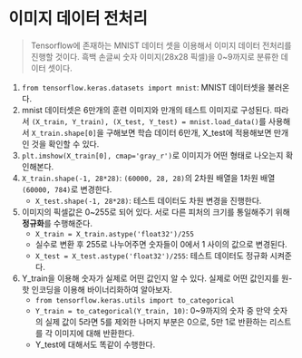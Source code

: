 # 이미지 데이터 전처리
> Tensorflow에 존재하는 MNIST 데이터 셋을 이용해서 이미지 데이터 전처리를 진행할 것이다.
> 흑백 손글씨 숫자 이미지(28x28 픽셀)을 0~9까지로 분류한 데이터 셋이다.


1. `from tensorflow.keras.datasets import mnist`: MNIST 데이터셋을 불러온다.
2. mnist 데이터셋은 6만개의 훈련 이미지와 만개의 테스트 이미지로 구성된다. 따라서 `(X_train, Y_train), (X_test, Y_test) = mnist.load_data()`를 사용해서 `X_train.shape[0]`을 구해보면 학습 데이터 6만개, X_test에 적용해보면 만개인 것을 확인할 수 있다.
3. `plt.imshow(X_train[0], cmap='gray_r')`로 이미지가 어떤 형태로 나오는지 확인해본다.
4. `X_train.shape(-1, 28*28)`: `(60000, 28, 28)`의 2차원 배열을 1차원 배열`(60000, 784)`로 변경한다.
   - `X_test.shape(-1, 28*28)`: 테스트 데이터도 차원 변경을 진행한다.
5. 이미지의 픽셀값은 0~255로 되어 있다. 서로 다른 피처의 크기를 통일해주기 위해 **정규화**를 수행해준다.
   - `X_train = X_train.astype('float32')/255`
   - 실수로 변환 후 255로 나누어주면 숫자들이 0에서 1 사이의 값으로 변경된다.
   - `X_test = X_test.astype('float32')/255`: 테스트 데이터도 정규화 시켜준다.
6. Y_train을 이용해 숫자가 실제로 어떤 값인지 알 수 있다. 실제로 어떤 값인지를 원-핫 인코딩을 이용해 바이너리화하여 알아보자.
   - `from tensorflow.keras.utils import to_categorical`
   - `Y_train = to_categorical(Y_train, 10)`: 0~9까지의 숫자 중 만약 숫자의 실제 값이 5라면 5를 제외한 나머지 부분은 0으로, 5만 1로 반환하는 리스트를 각 이미지에 대해 반환한다.
   - Y_test에 대해서도 똑같이 수행한다.